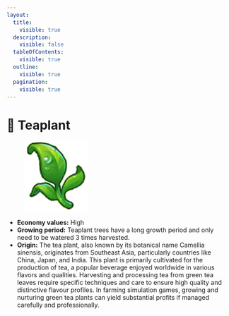 ```yaml
---
layout:
  title:
    visible: true
  description:
    visible: false
  tableOfContents:
    visible: true
  outline:
    visible: true
  pagination:
    visible: true
---
```


# 🌿 Teaplant

<figure><img src="../.gitbook/assets/teaplant 2@2x.png" alt=""><figcaption></figcaption></figure>

* **Economy values:** High
* **Growing period:** Teaplant trees have a long growth period and only need to be watered 3 times harvested.
* **Origin:** The tea plant, also known by its botanical name Camellia sinensis, originates from Southeast Asia, particularly countries like China, Japan, and India. This plant is primarily cultivated for the production of tea, a popular beverage enjoyed worldwide in various flavors and qualities. Harvesting and processing tea from green tea leaves require specific techniques and care to ensure high quality and distinctive flavour profiles. In farming simulation games, growing and nurturing green tea plants can yield substantial profits if managed carefully and professionally.

<div>

<figure><img src="../.gitbook/assets/1.png" alt="" width="175"><figcaption></figcaption></figure>

 

<figure><img src="../.gitbook/assets/tree-mid-1.png" alt=""><figcaption></figcaption></figure>

 

<figure><img src="../.gitbook/assets/tree-1.png" alt=""><figcaption></figcaption></figure>

</div>
